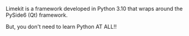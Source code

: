 Limekit is a framework developed in Python 3.10 that wraps around the PySide6 (Qt) framework.

But, you don't need to learn Python AT ALL!!
